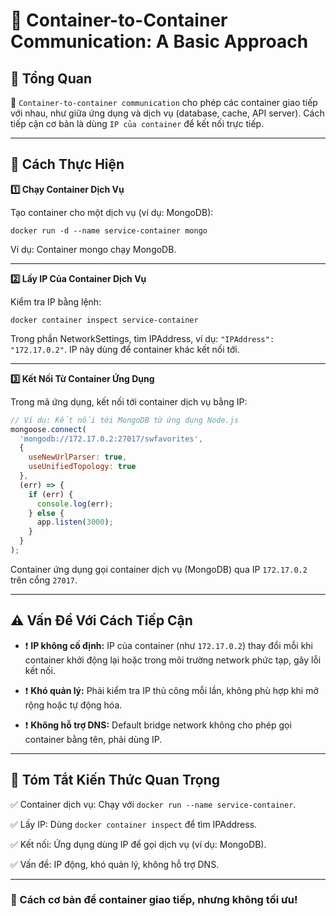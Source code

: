 # 📝 Container-to-Container Communication: A Basic Approach

## 📌 Tổng Quan

🔗 `Container-to-container communication` cho phép các container giao tiếp với nhau, như giữa ứng dụng và dịch vụ (database, cache, API server). Cách tiếp cận cơ bản là dùng `IP của container` để kết nối trực tiếp.

---

## 🚀 Cách Thực Hiện

**1️⃣ Chạy Container Dịch Vụ**
  
Tạo container cho một dịch vụ (ví dụ: MongoDB):

```
docker run -d --name service-container mongo
```

Ví dụ: Container mongo chạy MongoDB.

---

**2️⃣ Lấy IP Của Container Dịch Vụ**  

Kiểm tra IP bằng lệnh:

```
docker container inspect service-container
```

Trong phần NetworkSettings, tìm IPAddress, ví dụ: `"IPAddress": "172.17.0.2"`. IP này dùng để container khác kết nối tới.

---

**3️⃣ Kết Nối Từ Container Ứng Dụng** 

Trong mã ứng dụng, kết nối tới container dịch vụ bằng IP:

```js
// Ví dụ: Kết nối tới MongoDB từ ứng dụng Node.js
mongoose.connect(
  'mongodb://172.17.0.2:27017/swfavorites',
  { 
    useNewUrlParser: true, 
    useUnifiedTopology: true 
  },
  (err) => {
    if (err) {
      console.log(err);
    } else {
      app.listen(3000);
    }
  }
);
```

Container ứng dụng gọi container dịch vụ (MongoDB) qua IP `172.17.0.2` trên cổng `27017`.

---

## ⚠️ Vấn Đề Với Cách Tiếp Cận

- ❗ **IP không cố định:** IP của container (như `172.17.0.2`) thay đổi mỗi khi container khởi động lại hoặc trong môi trường network phức tạp, gây lỗi kết nối.

- ❗ **Khó quản lý:** Phải kiểm tra IP thủ công mỗi lần, không phù hợp khi mở rộng hoặc tự động hóa.

- ❗ **Không hỗ trợ DNS:** Default bridge network không cho phép gọi container bằng tên, phải dùng IP.

---

## 📌 Tóm Tắt Kiến Thức Quan Trọng

✅ Container dịch vụ: Chạy với `docker run --name service-container`.

✅ Lấy IP: Dùng `docker container inspect` để tìm IPAddress.

✅ Kết nối: Ứng dụng dùng IP để gọi dịch vụ (ví dụ: MongoDB).

✅ Vấn đề: IP động, khó quản lý, không hỗ trợ DNS.

---

### 🚀 Cách cơ bản để container giao tiếp, nhưng không tối ưu!